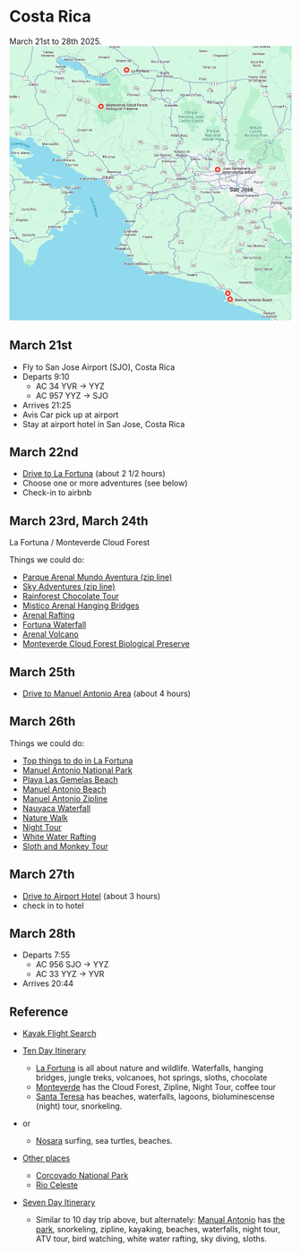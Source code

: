 # Costa Rica

March 21st to 28th 2025.
![map](images/map.png)

## March 21st

- Fly to San Jose Airport (SJO), Costa Rica
- Departs 9:10
  - AC 34  YVR -> YYZ
  - AC 957 YYZ -> SJO
- Arrives 21:25
- Avis Car pick up at airport 
- Stay at airport hotel in San Jose, Costa Rica

## March 22nd

- [Drive to La Fortuna](https://www.google.ca/maps/dir/Juan+Santamar%C3%ADa+International+Airport,+Alajuela+Province,+R%C3%ADo+Segundo,+Costa+Rica/Alajuela+Province,+La+Fortuna,+Costa+Rica/@10.2438912,-84.5616112,11z/data=!3m1!4b1!4m14!4m13!1m5!1m1!1s0x8fa0f9c450507873:0xb27b62220e3f31a4!2m2!1d-84.2047605!2d9.9981657!1m5!1m1!1s0x8fa00c890660e999:0x69e3a87bd2572ce6!2m2!1d-84.645415!2d10.4711965!3e0?entry=ttu&g_ep=EgoyMDI0MTIxMS4wIKXMDSoASAFQAw%3D%3D) 
  (about 2 1/2 hours)
- Choose one or more adventures (see below)
- Check-in to airbnb

## March 23rd, March 24th

La Fortuna / Monteverde Cloud Forest

Things we could do:

- [Parque Arenal Mundo Aventura (zip line)](https://maps.app.goo.gl/a1HFhWbzMkmxHY4f9)
- [Sky Adventures (zip line)](https://maps.app.goo.gl/UDAQYQydFhusA6WK7)
- [Rainforest Chocolate Tour](https://maps.app.goo.gl/7NumxRmghsB19HFZ7)
- [Mistico Arenal Hanging Bridges](https://maps.app.goo.gl/h7HnAfnVd9xpQWtZA)
- [Arenal Rafting](https://maps.app.goo.gl/BaXgPwSBmAFQvbdR6)
- [Fortuna Waterfall](https://maps.app.goo.gl/5duwahk7b7MECAeUA)
- [Arenal Volcano](https://maps.app.goo.gl/Z5jjPuPp1EL9qeYM7)
- [Monteverde Cloud Forest Biological Preserve](https://maps.app.goo.gl/7XiwVsr1zqXLLtyRA)

## March 25th

- [Drive to Manuel Antonio Area](https://www.google.ca/maps/dir/Alajuela+Province,+La+Fortuna,+Costa+Rica/Puntarenas+Province,+Parrita,+Costa+Rica/@9.9996663,-84.8316769,10z/data=!3m1!4b1!4m14!4m13!1m5!1m1!1s0x8fa00c890660e999:0x69e3a87bd2572ce6!2m2!1d-84.645415!2d10.4711965!1m5!1m1!1s0x8fa1a1c97a54be3b:0x68699d4a0a2777ab!2m2!1d-84.3282606!2d9.5201874!3e0?entry=ttu&g_ep=EgoyMDI0MTIxMS4wIKXMDSoASAFQAw%3D%3D)
  (about 4 hours)

## March 26th

Things we could do:

- [Top things to do in La Fortuna](https://www.viator.com/La-Fortuna/d821)
- [Manuel Antonio National Park](https://www.viator.com/tours/Quepos/Manuel-Antonio-National-Park-PRIVATE-Excursion/d4507-45683P2?mcid=54929&sv1=affiliate&sv_campaign_id=554853&awin_plat_id=11018&awc=11018_1735880896_1c6cde8372cf9d0180cb6d7a1bbf57b4&aid=awinUSDEEPLINK_554853)
- [Playa Las Gemelas Beach](https://maps.app.goo.gl/213y99y8zuBcVawM90)
- [Manuel Antonio Beach](https://maps.app.goo.gl/kquyhJt2fLadJYrNA)
- [Manuel Antonio Zipline](https://maps.app.goo.gl/szjKv7MGUzeg7DdR9)
- [Nauyaca Waterfall](https://maps.app.goo.gl/yiryEvxT5EveNkCq5)
- [Nature Walk](https://www.viator.com/tours/Quepos/Manuel-Antonio-Park-Nature-Guided-Tour/d4507-70025P2)
- [Night Tour](https://www.viator.com/tours/Quepos/Manuel-Antonio-Night-Tour/d4507-117127P3?mcid=54929&sv1=affiliate&sv_campaign_id=554853&awin_plat_id=11018&awc=11018_1735881593_e2dcb5d0c49003e8b1f9578ec2bc43d3&aid=awinUSDEEPLINK_554853)
- [White Water Rafting](https://maps.app.goo.gl/4cyyovwzKS8q4SUT6)
- [Sloth and Monkey Tour](https://www.viator.com/tours/La-Fortuna/Private-Sloth-and-Monkey-Wildlife-Tour/d821-472544P1)

## March 27th

- [Drive to Airport Hotel](https://www.google.ca/maps/dir/Manuel+Antonio,+Puntarenas+Province,+Quepos,+Costa+Rica/Juan+Santamar%C3%ADa+International+Airport,+Alajuela+Province,+R%C3%ADo+Segundo,+Costa+Rica/@9.7072562,-84.4035483,10z/data=!3m1!4b1!4m14!4m13!1m5!1m1!1s0x8fa1717d545f59c7:0x5b06296a6732bace!2m2!1d-84.1553848!2d9.4092624!1m5!1m1!1s0x8fa0f9c450507873:0xb27b62220e3f31a4!2m2!1d-84.2047605!2d9.9981657!3e0?entry=ttu&g_ep=EgoyMDI0MTIxMS4wIKXMDSoASAFQAw%3D%3D)
  (about 3 hours)
- check in to hotel

## March 28th

- Departs 7:55
  - AC 956 SJO -> YYZ
  - AC  33 YYZ -> YVR
- Arrives 20:44

## Reference

- [Kayak Flight Search](https://www.ca.kayak.com/flights/YVR-SJO/2025-03-21/2025-03-28/4adults?ucs=1h32w47&sort=bestflight_a)

- [Ten Day Itinerary](https://haleyblackall.com/10-day-costa-rica-itinerary/)
  - [La Fortuna](https://duckduckgo.com/?t=ffab&q=la+fortuna+costa+rica&atb=v379-1&iax=images&ia=images) is all about nature and wildlife. Waterfalls, hanging bridges, jungle treks, volcanoes, hot springs, sloths, chocolate
  - [Monteverde](https://duckduckgo.com/?q=monte+verde+costa+rica&t=ffab&atb=v379-1&iar=images&iax=images&ia=images) has the Cloud Forest, Zipline, Night Tour, coffee tour
  - [Santa Teresa](https://duckduckgo.com/?q=santa+teresa+costa+rica&t=ffab&atb=v379-1&iar=images&iax=images&ia=images) has beaches, waterfalls, lagoons, bioluminescense (night) tour, snorkeling.
- or
  - [Nosara](https://duckduckgo.com/?q=nosara+costa+rica&t=ffab&atb=v379-1&iar=images&iax=images&ia=images) surfing, sea turtles, beaches.

- [Other places](https://www.laidbacktrip.com/posts/costa-rica-best-places-to-visit)
  - [Corcovado National Park](https://en.wikipedia.org/wiki/Corcovado_National_Park)
  - [Rio Celeste](https://costaricatravellife.com/rio-celeste-costa-rica/)

- [Seven Day Itinerary](https://shesavesshetravels.com/travel-destinations/7-days-costa-rica-itinerary/)
  - Similar to 10 day trip above, but alternately: [Manual Antonio](https://shesavesshetravels.com/travel-destinations/things-to-do-in-manuel-antonio/) has [the park](https://www.viator.com/tours/Quepos/Manuel-Antonio-National-Park-PRIVATE-Excursion/d4507-45683P2?mcid=54929&sv1=affiliate&sv_campaign_id=554853&awin_plat_id=11018&awc=11018_1734827555_b735d562fec5a1dd72d5751b358c2a66&aid=awinUSDEEPLINK_554853), snorkeling, zipline, kayaking, beaches, waterfalls, night tour, ATV tour, bird watching, white water rafting, sky diving, sloths.